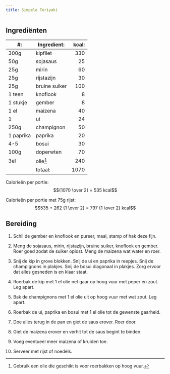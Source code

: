 ```yaml
---
title: Simpele Teriyaki
---
```


## Ingrediënten

| #:        | Ingredient:   | kcal: |
| --------- | ------------- | ----: |
| 300g      | kipfilet      |   330 |
| 50g       | sojasaus      |    25 |
| 25g       | mirin         |    60 |
| 25g       | rijstazijn    |    30 |
| 25g       | bruine suiker |   100 |
| 1 teen    | knoflook      |     8 |
| 1 stukje  | gember        |     8 |
| 1 el      | maizena       |    40 |
| 1         | ui            |    24 |
| 250g      | champignon    |    50 |
| 1 paprika | paprika       |    20 |
| 4-5       | bosui         |    30 |
| 100g      | doperwten     |    70 |
| 3el       | olie[^1]      |   240 |
|           | totaal:       |  1070 |

[^1]: Gebruik een olie die geschikt is voor roerbakken op hoog vuur.

Calorieën per portie: $${1070 \over 2} = 535  kcal$$

Calorieën per portie met 75g rijst: $$535 + 262 {1 \over 2} = 797 {1 \over 2} kcal$$

## Bereiding

1. Schil de gember en knoflook en pureer, maal, stamp of hak deze fijn.

1. Meng de sojasaus, mirin, rijstazijn, bruine suiker, knoflook en gember. Roer goed zodat de suiker oplost. Meng de maizena wat water en roer.

1. Snij de kip in grove blokken. Snij de ui en paprika in reepjes. Snij de champignons in plakjes. Snij de bosui diagonaal in plakjes. Zorg ervoor dat alles gesneden is en klaar staat.

1. Roerbak de kip met 1 el olie net gaar op hoog vuur met peper en zout. Leg apart.

1. Bak de champignons met 1 el olie uit op hoog vuur met wat zout. Leg apart.

1. Roerbak de ui, paprika en bosui met 1 el olie tot de gewenste gaarheid.

1. Doe alles terug in de pan en giet de saus erover. Roer door.

1. Giet de maizena erover en verhit tot de saus begint te binden.

1. Voeg eventueel meer maizena of kruiden toe.

1. Serveer met rijst of noedels.
